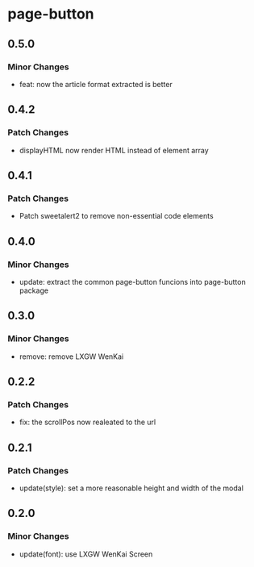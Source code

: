 # page-button

## 0.5.0

### Minor Changes

- feat: now the article format extracted is better

## 0.4.2

### Patch Changes

- displayHTML now render HTML instead of element array

## 0.4.1

### Patch Changes

- Patch sweetalert2 to remove non-essential code elements

## 0.4.0

### Minor Changes

- update: extract the common page-button funcions into page-button package

## 0.3.0

### Minor Changes

- remove: remove LXGW WenKai

## 0.2.2

### Patch Changes

- fix: the scrollPos now realeated to the url

## 0.2.1

### Patch Changes

- update(style): set a more reasonable height and width of the modal

## 0.2.0

### Minor Changes

- update(font): use LXGW WenKai Screen
